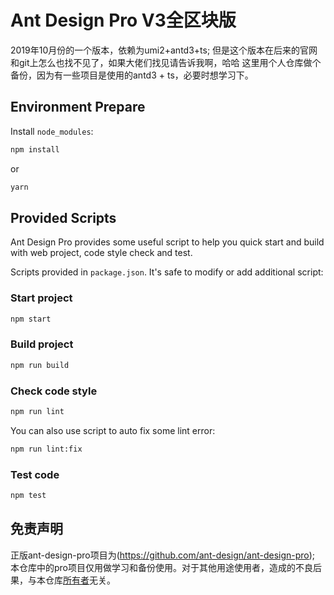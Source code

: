 # Ant Design Pro V3全区块版

2019年10月份的一个版本，依赖为umi2+antd3+ts;
但是这个版本在后来的官网和git上怎么也找不见了，如果大佬们找见请告诉我啊，哈哈
这里用个人仓库做个备份，因为有一些项目是使用的antd3 + ts，必要时想学习下。
## Environment Prepare

Install `node_modules`:

```bash
npm install
```

or

```bash
yarn
```

## Provided Scripts

Ant Design Pro provides some useful script to help you quick start and build with web project, code style check and test.

Scripts provided in `package.json`. It's safe to modify or add additional script:

### Start project

```bash
npm start
```

### Build project

```bash
npm run build
```

### Check code style

```bash
npm run lint
```

You can also use script to auto fix some lint error:

```bash
npm run lint:fix
```

### Test code

```bash
npm test
```

## 免责声明
正版ant-design-pro项目为(https://github.com/ant-design/ant-design-pro);
本仓库中的pro项目仅用做学习和备份使用。对于其他用途使用者，造成的不良后果，与本仓库[所有者](https://github.com/sorryljt)无关。
